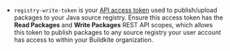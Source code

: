 - `registry-write-token` is your [API access token](https://buildkite.com/user/api-access-tokens) used to publish/upload packages to your Java source registry. Ensure this access token has the **Read Packages** and **Write Packages** REST API scopes, which allows this token to publish packages to any source registry your user account has access to within your Buildkite organization.
